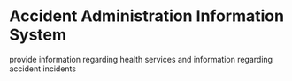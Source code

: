 # Accident Administration Information System
provide information regarding health services and information regarding accident incidents
